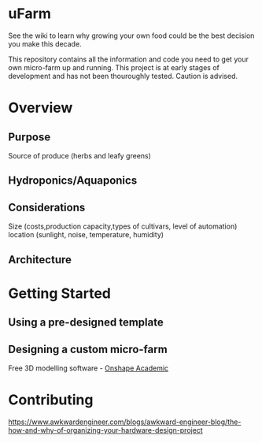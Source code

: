 # uFarm
See the wiki to learn why growing your own food could be the best decision you make this decade.

This repository contains all the information and code you need to get your own micro-farm up and running. This project is at early stages of development and has not been thouroughly tested. Caution is advised.

# Overview
## Purpose
Source of produce (herbs and leafy greens)

## Hydroponics/Aquaponics

## Considerations
Size (costs,production capacity,types of cultivars, level of automation)
location (sunlight, noise, temperature, humidity)

## Architecture


# Getting Started

## Using a pre-designed template

## Designing a custom micro-farm

Free 3D modelling software - [Onshape Academic](https://www.onshape.com/products/education)

# Contributing

https://www.awkwardengineer.com/blogs/awkward-engineer-blog/the-how-and-why-of-organizing-your-hardware-design-project